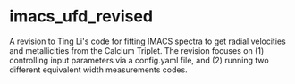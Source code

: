 # imacs_ufd_revised
A revision to Ting Li's code for fitting IMACS spectra to get radial velocities and metallicities from the Calcium Triplet.
The revision focuses on (1) controlling input parameters via a config.yaml file, and (2) running two different equivalent width measurements codes.
